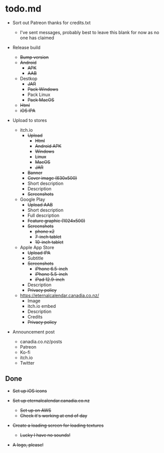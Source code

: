# todo.md

  + Sort out Patreon thanks for credits.txt
      - I've sent messages, probably best to leave this blank for now as no one has claimed
      
  + Release build
      - ~~Bump version~~
      - ~~Android~~
          - ~~APK~~
          - ~~AAB~~
      - Destkop
          - ~~JAR~~
          - ~~Pack Windows~~
          - Pack Linux
          - ~~Pack MacOS~~
      - ~~Html~~
      - ~~iOS IPA~~
      
  + Upload to stores
      - itch.io
          - ~~Upload~~
              - ~~Html~~
              - ~~Android APK~~
              - ~~Windows~~
              - ~~Linux~~
              - ~~MacOS~~
              - ~~JAR~~
          - ~~Banner~~
          - ~~Cover image (630x500)~~
          - Short description
          - Description
          - ~~Screenshots~~
      - Google Play
          - ~~Upload AAB~~
          - Short description
          - Full description
          - ~~Feature graphic (1024x500)~~
          - ~~Screenshots~~
              - ~~phone x2~~
              - ~~7-inch tablet~~
              - ~~10-inch tablet~~
      - Apple App Store
          - ~~Upload IPA~~
          - Subtitle
          - ~~Screenshots~~
              - ~~iPhone 6.5-inch~~
              - ~~iPhone 5.5-inch~~
              - ~~iPad 12.9-inch~~
          - Description
          - ~~Privacy policy~~
      - https://eternalcalendar.canadia.co.nz/
          - Image
          - itch.io embed
          - Description
          - Credits
          - ~~Privacy policy~~
          
  + Announcement post
      - canadia.co.nz/posts
      - Patreon
      - Ko-fi
      - itch.io
      - Twitter          
      
## Done

  + ~~Set up iOS icons~~
  
  + ~~Set up eternalcalendar.canadia.co.nz~~
      - ~~Set up on AWS~~
      - ~~Check it's working at end of day~~
  
  + ~~Create a loading screen for loading textures~~
      - ~~Lucky I have no sounds!~~

  + ~~A logo, please!~~
  